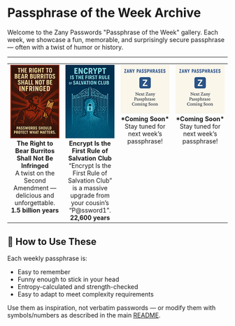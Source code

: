 # Passphrase of the Week Archive

Welcome to the Zany Passwords "Passphrase of the Week" gallery. Each week, we showcase a fun, memorable, and surprisingly secure passphrase — often with a twist of humor or history.

---

<table>
  <tr>
    <td align="center" valign="top" width="25%">
      <a href = "../assets/right_to_bear_burritos.png">
        <img src="../assets/right_to_bear_burritos_thumb.png" width="128"/>
      </a>
      <br/>
      <strong>The Right to Bear Burritos Shall Not Be Infringed</strong><br/>
      A twist on the Second Amendment — delicious and unforgettable.<br>
      <strong>1.5 billion years</strong>
    </td>
    <td align="center" valign="top" width="25%">
      <a href="../assets/encrypt_first_rule_salvation.png">
        <img src="../assets/encrypt_first_rule_salvation_thumb.png" width="128"/>
      </a>  
      <br/>
      <strong>Encrypt Is the First Rule of Salvation Club</strong><br/>
      “Encrypt Is the First Rule of Salvation Club” is a massive upgrade from your cousin’s “P@ssword1”.
      <strong>22,600 years</strong>
    </td>
    <td align="center" valign="top" width="25%">
      <a href="../assets/zany_placeholder.png">
        <img src="../assets/zany_placeholder_thumb.png" width="128"/>
      </a>
      <br/>
      <strong>*Coming Soon*</strong><br/>
      Stay tuned for next week’s passphrase!
    </td>
    <td align="center" valign="top" width="25%">
      <a href="../assets/zany_placeholder.png">
        <img src="../assets/zany_placeholder_thumb.png" width="128"/>
      </a>
      <br/>
      <strong>*Coming Soon*</strong><br/>
      Stay tuned for next week’s passphrase!
    </td>
  </tr>
</table>

## 🔄 How to Use These
Each weekly passphrase is:
- Easy to remember
- Funny enough to stick in your head
- Entropy-calculated and strength-checked
- Easy to adapt to meet complexity requirements

Use them as inspiration, not verbatim passwords — or modify them with symbols/numbers as described in the main [README](https://github.com/gmcnickle/zany_passwords/blob/main/README.md#adapting-for-password-requirements).
 
